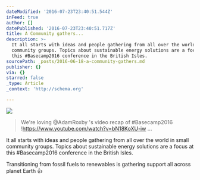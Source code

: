 ```yaml
---
dateModified: '2016-07-23T23:40:51.544Z'
inFeed: true
author: []
datePublished: '2016-07-23T23:40:51.717Z'
title: A Community gathers...
description: >-
  It all starts with ideas and people gathering from all over the world in small
  community groups. Topics about sustainable energy solutions are a focus at
  this #Basecamp2016 conference in the British Isles.
sourcePath: _posts/2016-06-18-a-community-gathers.md
publisher: {}
via: {}
starred: false
_type: Article
_context: 'http://schema.org'

---
```

![](https://the-grid-user-content.s3-us-west-2.amazonaws.com/5ba0bfb5-cdc1-4d64-be14-2b01eace44ca.jpg)

> We're loving @AdamRoxby 's video recap of \#Basecamp2016 !https://www.youtube.com/watch?v=bN18KoXU-iw ...

It all starts with ideas and people gathering from all over the world in small community groups. Topics about sustainable energy solutions are a focus at this \#Basecamp2016 conference in the British Isles.

Transitioning from fossil fuels to renewables is gathering support all across planet Earth 👍